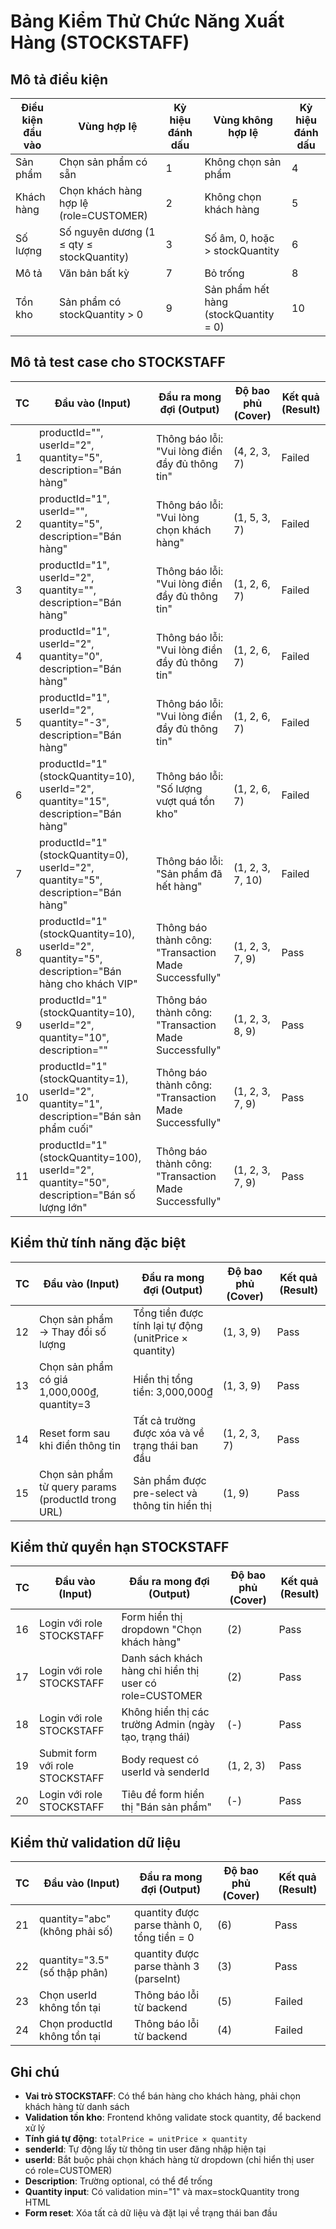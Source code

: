 # Bảng Kiểm Thử Chức Năng Xuất Hàng (STOCKSTAFF)

## Mô tả điều kiện

| Điều kiện đầu vào | Vùng hợp lệ | Kỳ hiệu đánh dấu | Vùng không hợp lệ | Kỳ hiệu đánh dấu |
|-------------------|-------------|------------------|-------------------|------------------|
| Sản phẩm | Chọn sản phẩm có sẵn | 1 | Không chọn sản phẩm | 4 |
| Khách hàng | Chọn khách hàng hợp lệ (role=CUSTOMER) | 2 | Không chọn khách hàng | 5 |
| Số lượng | Số nguyên dương (1 ≤ qty ≤ stockQuantity) | 3 | Số âm, 0, hoặc > stockQuantity | 6 |
| Mô tả | Văn bản bất kỳ | 7 | Bỏ trống | 8 |
| Tồn kho | Sản phẩm có stockQuantity > 0 | 9 | Sản phẩm hết hàng (stockQuantity = 0) | 10 |

## Mô tả test case cho STOCKSTAFF

| TC | Đầu vào (Input) | Đầu ra mong đợi (Output) | Độ bao phủ (Cover) | Kết quả (Result) |
|----|-----------------|--------------------------|-------------------|------------------|
| 1 | productId="", userId="2", quantity="5", description="Bán hàng" | Thông báo lỗi: "Vui lòng điền đầy đủ thông tin" | (4, 2, 3, 7) | Failed |
| 2 | productId="1", userId="", quantity="5", description="Bán hàng" | Thông báo lỗi: "Vui lòng chọn khách hàng" | (1, 5, 3, 7) | Failed |
| 3 | productId="1", userId="2", quantity="", description="Bán hàng" | Thông báo lỗi: "Vui lòng điền đầy đủ thông tin" | (1, 2, 6, 7) | Failed |
| 4 | productId="1", userId="2", quantity="0", description="Bán hàng" | Thông báo lỗi: "Vui lòng điền đầy đủ thông tin" | (1, 2, 6, 7) | Failed |
| 5 | productId="1", userId="2", quantity="-3", description="Bán hàng" | Thông báo lỗi: "Vui lòng điền đầy đủ thông tin" | (1, 2, 6, 7) | Failed |
| 6 | productId="1" (stockQuantity=10), userId="2", quantity="15", description="Bán hàng" | Thông báo lỗi: "Số lượng vượt quá tồn kho" | (1, 2, 6, 7) | Failed |
| 7 | productId="1" (stockQuantity=0), userId="2", quantity="5", description="Bán hàng" | Thông báo lỗi: "Sản phẩm đã hết hàng" | (1, 2, 3, 7, 10) | Failed |
| 8 | productId="1" (stockQuantity=10), userId="2", quantity="5", description="Bán hàng cho khách VIP" | Thông báo thành công: "Transaction Made Successfully" | (1, 2, 3, 7, 9) | Pass |
| 9 | productId="1" (stockQuantity=10), userId="2", quantity="10", description="" | Thông báo thành công: "Transaction Made Successfully" | (1, 2, 3, 8, 9) | Pass |
| 10 | productId="1" (stockQuantity=1), userId="2", quantity="1", description="Bán sản phẩm cuối" | Thông báo thành công: "Transaction Made Successfully" | (1, 2, 3, 7, 9) | Pass |
| 11 | productId="1" (stockQuantity=100), userId="2", quantity="50", description="Bán số lượng lớn" | Thông báo thành công: "Transaction Made Successfully" | (1, 2, 3, 7, 9) | Pass |

## Kiểm thử tính năng đặc biệt

| TC | Đầu vào (Input) | Đầu ra mong đợi (Output) | Độ bao phủ (Cover) | Kết quả (Result) |
|----|-----------------|--------------------------|-------------------|------------------|
| 12 | Chọn sản phẩm → Thay đổi số lượng | Tổng tiền được tính lại tự động (unitPrice × quantity) | (1, 3, 9) | Pass |
| 13 | Chọn sản phẩm có giá 1,000,000₫, quantity=3 | Hiển thị tổng tiền: 3,000,000₫ | (1, 3, 9) | Pass |
| 14 | Reset form sau khi điền thông tin | Tất cả trường được xóa và về trạng thái ban đầu | (1, 2, 3, 7) | Pass |
| 15 | Chọn sản phẩm từ query params (productId trong URL) | Sản phẩm được pre-select và thông tin hiển thị | (1, 9) | Pass |

## Kiểm thử quyền hạn STOCKSTAFF

| TC | Đầu vào (Input) | Đầu ra mong đợi (Output) | Độ bao phủ (Cover) | Kết quả (Result) |
|----|-----------------|--------------------------|-------------------|------------------|
| 16 | Login với role STOCKSTAFF | Form hiển thị dropdown "Chọn khách hàng" | (2) | Pass |
| 17 | Login với role STOCKSTAFF | Danh sách khách hàng chỉ hiển thị user có role=CUSTOMER | (2) | Pass |
| 18 | Login với role STOCKSTAFF | Không hiển thị các trường Admin (ngày tạo, trạng thái) | (-) | Pass |
| 19 | Submit form với role STOCKSTAFF | Body request có userId và senderId | (1, 2, 3) | Pass |
| 20 | Login với role STOCKSTAFF | Tiêu đề form hiển thị "Bán sản phẩm" | (-) | Pass |

## Kiểm thử validation dữ liệu

| TC | Đầu vào (Input) | Đầu ra mong đợi (Output) | Độ bao phủ (Cover) | Kết quả (Result) |
|----|-----------------|--------------------------|-------------------|------------------|
| 21 | quantity="abc" (không phải số) | quantity được parse thành 0, tổng tiền = 0 | (6) | Pass |
| 22 | quantity="3.5" (số thập phân) | quantity được parse thành 3 (parseInt) | (3) | Pass |
| 23 | Chọn userId không tồn tại | Thông báo lỗi từ backend | (5) | Failed |
| 24 | Chọn productId không tồn tại | Thông báo lỗi từ backend | (4) | Failed |

## Ghi chú

- **Vai trò STOCKSTAFF**: Có thể bán hàng cho khách hàng, phải chọn khách hàng từ danh sách
- **Validation tồn kho**: Frontend không validate stock quantity, để backend xử lý
- **Tính giá tự động**: `totalPrice = unitPrice × quantity`
- **senderId**: Tự động lấy từ thông tin user đăng nhập hiện tại
- **userId**: Bắt buộc phải chọn khách hàng từ dropdown (chỉ hiển thị user có role=CUSTOMER)
- **Description**: Trường optional, có thể để trống
- **Quantity input**: Có validation min="1" và max=stockQuantity trong HTML
- **Form reset**: Xóa tất cả dữ liệu và đặt lại về trạng thái ban đầu